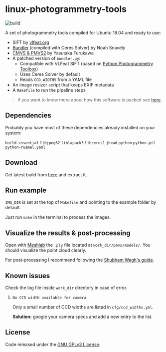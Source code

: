 # linux-photogrammetry-tools
![build](https://github.com/epassaro/linux-photogrammetry-tools/workflows/build/badge.svg)

A set of photogrammetry tools compiled for Ubuntu 18.04 and ready to use:

- SIFT by [vlfeat.org](https://www.vlfeat.org/)
- [Bundler](https://github.com/snavely/bundler_sfm) (compiled with Ceres Solver) by Noah Snavely
- [CMVS \& PMVS2](https://github.com/pmoulon/CMVS-PMVS) by Yasutaka Furukawa
- A patched version of `bundler.py`:
  - Compatible with VLFeat SIFT (based on [Python Photogrammetry Toolbox](https://github.com/steve-vincent/photogrammetry))
  - Uses Ceres Solver by default
  - Reads `CCD_WIDTHS` from a YAML file
- An image resizer script that keeps EXIF metadata
- A `Makefile` to run the pipeline steps

> If you want to know more about how this software is packed see [here](https://github.com/epassaro/linux-photogrammetry-tools/blob/master/.github/workflows/release.yml).


## Dependencies
Probably you have most of these dependencies already installed on your system:

`build-essential` `libjpeg62` `liblapack3` `libceres1` `jhead` `python` `python-pil` `python-ruamel.yaml`


## Download
Get latest build from [here](https://github.com/epassaro/linux-photogrammetry-tools/releases/download/stable/lpt-ubuntu-18.04.tar.gz) and extract it.


## Run example
`IMG_DIR` is set at the top of `Makefile` and pointing to the example folder by default.

Just run `make` in the terminal to process the images.


## Visualize the results & post-processing
Open with [Meshlab](http://www.meshlab.net/) the `.ply` file located at `work_dir/pmvs/models/`. You should visualize the point cloud clearly.

For post-processing I recommend following the [Shubham Wagh's guide](https://gist.github.com/shubhamwagh/0dc3b8173f662d39d4bf6f53d0f4d66b).


## Known issues
Check the log file inside `work_dir` directory in case of error.

1. `No CCD width available for camera`. 

    Only a small number of CCD widths are listed in `cfg/ccd_widths.yml`. 

    **Solution:** google your camera specs and add a new entry to the list.


## License

Code released under the [GNU GPLv3 License](https://raw.githubusercontent.com/epassaro/linux-photogrammetry-tools/master/LICENSE).
